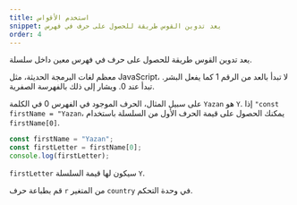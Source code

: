 ```yaml
---
title: استخدم الأقواس
snippet: يعد تدوين القوس طريقة للحصول على حرف في فهرس
order: 4
---
```


يعد تدوين القوس طريقة للحصول على حرف في فهرس معين داخل سلسلة.

معظم لغات البرمجة الحديثة، مثل JavaScript، لا تبدأ بالعد من الرقم 1 كما يفعل
البشر. تبدأ عند 0. ويشار إلى ذلك بالفهرسة الصفرية.

على سبيل المثال، الحرف الموجود في الفهرس 0 في الكلمة `Yazan` هو `Y`. إذا
`"const firstName = "Yazan`، يمكنك الحصول على قيمة الحرف الأول من السلسلة
باستخدام `firstName[0]`.

```js
const firstName = "Yazan";
const firstLetter = firstName[0];
console.log(firstLetter);
```

`firstLetter` سيكون لها قيمة السلسلة `Y`.

<div class="quiz">
قم بطباعة حرف <code>r</code> من المتغير <code>country</code> في وحدة التحكم.
</div>